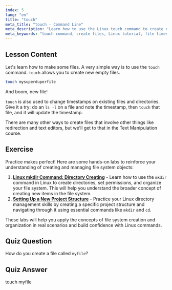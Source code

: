 ```yaml
---
index: 5
lang: "en"
title: "touch"
meta_title: "touch - Command Line"
meta_description: "Learn how to use the Linux touch command to create new files and update timestamps. This beginner-friendly guide helps you understand file management."
meta_keywords: "touch command, create files, Linux tutorial, file timestamps, Linux for beginners, Linux guide, basic commands"
---
```


## Lesson Content

Let's learn how to make some files. A very simple way is to use the `touch` command. `touch` allows you to create new empty files.

```bash
touch mysuperduperfile
```

And boom, new file!

`touch` is also used to change timestamps on existing files and directories. Give it a try: do an `ls -l` on a file and note the timestamp, then `touch` that file, and it will update the timestamp.

There are many other ways to create files that involve other things like redirection and text editors, but we'll get to that in the Text Manipulation course.

## Exercise

Practice makes perfect! Here are some hands-on labs to reinforce your understanding of creating and managing file system objects:

1. **[Linux mkdir Command: Directory Creating](https://labex.io/labs/linux-linux-mkdir-command-directory-creating-209739)** - Learn how to use the `mkdir` command in Linux to create directories, set permissions, and organize your file system. This will help you understand the broader concept of creating new items in the file system.
2. **[Setting Up a New Project Structure](https://labex.io/labs/linux-setting-up-a-new-project-structure-387859)** - Practice your Linux directory management skills by creating a specific project structure and navigating through it using essential commands like `mkdir` and `cd`.

These labs will help you apply the concepts of file system creation and organization in real scenarios and build confidence with Linux commands.

## Quiz Question

How do you create a file called `myfile`?

## Quiz Answer

touch myfile
